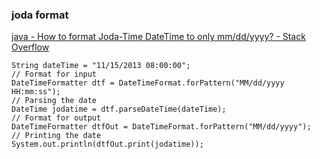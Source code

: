 ###  joda format


[java - How to format Joda-Time DateTime to only mm/dd/yyyy? - Stack Overflow](https://stackoverflow.com/questions/20331163/how-to-format-joda-time-datetime-to-only-mm-dd-yyyy "java - How to format Joda-Time DateTime to only mm/dd/yyyy? - Stack Overflow")


 

```
String dateTime = "11/15/2013 08:00:00";
// Format for input
DateTimeFormatter dtf = DateTimeFormat.forPattern("MM/dd/yyyy HH:mm:ss");
// Parsing the date
DateTime jodatime = dtf.parseDateTime(dateTime);
// Format for output
DateTimeFormatter dtfOut = DateTimeFormat.forPattern("MM/dd/yyyy");
// Printing the date
System.out.println(dtfOut.print(jodatime));

```
